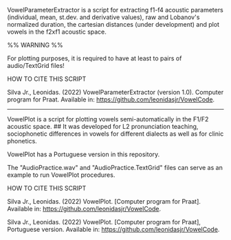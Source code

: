 VowelParameterExtractor is a script for extracting f1-f4 acoustic parameters (individual, mean, st.dev. and derivative values), 
raw and Lobanov's normalized duration, the cartesian distances (under development)
and plot vowels in the f2xf1 acoustic space.

%% WARNING %%

For plotting purposes, it is required to have at least to pairs of audio/TextGrid files!

HOW TO CITE THIS SCRIPT

Silva Jr., Leonidas. (2022) VowelParameterExtractor (version 1.0). Computer program for Praat. Available in: <https://github.com/leonidasjr/VowelCode>.

------------------------------------------------------------

VowelPlot is a script for plotting vowels semi-automatically in the F1/F2 acoustic space.                     ##
It was developed for L2 pronunciation teaching, sociophonetic differences in vowels for different dialects as well as for clinic phonetics.

VowelPlot has a Portuguese version in this repository.

The "AudioPractice.wav" and "AudioPractice.TextGrid" files can serve as an example to run VowelPlot procedures.

HOW TO CITE THIS SCRIPT

Silva Jr., Leonidas. (2022) VowelPlot. [Computer program for Praat]. Available in: <https://github.com/leonidasjr/VowelCode>.

Silva Jr., Leonidas. (2022) VowelPlot. [Computer program for Praat], Portuguese version. Available in: <https://github.com/leonidasjr/VowelCode>.
